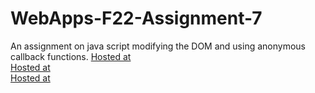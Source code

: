 # WebApps-F22-Assignment-7
An assignment on java script modifying the DOM and using anonymous callback functions.
[Hosted at](https://44-563-web-apps-f22.github.io/44563-webapps-assignment-7-balaharinadh/treasure.html) <br>
[Hosted at](https://44-563-web-apps-f22.github.io/44563-webapps-assignment-7-balaharinadh/reaction.html) <br>
[Hosted at](https://44-563-web-apps-f22.github.io/44563-webapps-assignment-7-balaharinadh/cycler.html) 

